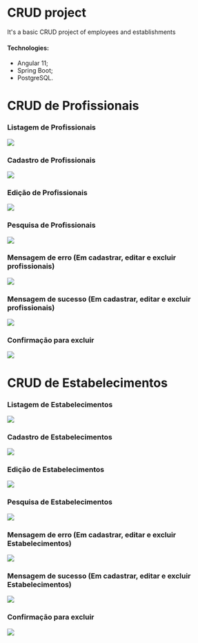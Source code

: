 # CRUD project
It's a basic CRUD project of employees and establishments
#### Technologies:
- Angular 11;
- Spring Boot;
- PostgreSQL.

# CRUD de Profissionais
### Listagem de Profissionais
![](images/Profissional/1.jpeg)

### Cadastro de Profissionais
![](images/Profissional/3.jpeg)

### Edição de Profissionais
![](images/Profissional/2.jpeg)

### Pesquisa de Profissionais
![](images/Profissional/6.jpeg)

### Mensagem de erro (Em cadastrar, editar e excluir profissionais)
![](images/Profissional/4.jpeg)

### Mensagem de sucesso (Em cadastrar, editar e excluir profissionais)
![](images/Profissional/5.jpeg)

### Confirmação para excluir
![](images/Profissional/7.jpeg)

# CRUD de Estabelecimentos
### Listagem de Estabelecimentos
![](images/Estabelecimentos/1.jpeg)

### Cadastro de Estabelecimentos
![](images/Estabelecimentos/2.jpeg)

### Edição de Estabelecimentos
![](images/Estabelecimentos/3.jpeg)

### Pesquisa de Estabelecimentos
![](images/Estabelecimentos/7.jpeg)

### Mensagem de erro (Em cadastrar, editar e excluir Estabelecimentos)
![](images/Estabelecimentos/4.jpeg)

### Mensagem de sucesso (Em cadastrar, editar e excluir Estabelecimentos)
![](images/Estabelecimentos/5.jpeg)

### Confirmação para excluir
![](images/Estabelecimentos/6.jpeg)



